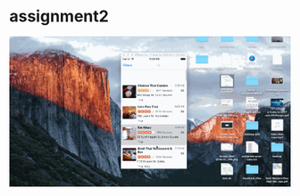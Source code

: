 # assignment2

<img src="https://github.com/abhinavmathur84/assignment2/blob/master/assignment2-1.gif"/>